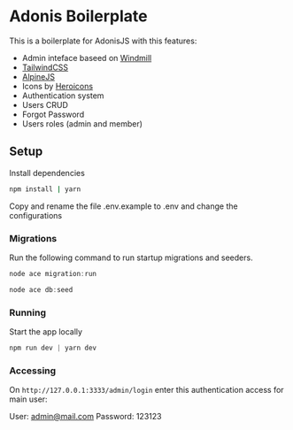 # Adonis Boilerplate
This is a boilerplate for AdonisJS with this features:

- Admin inteface baseed on [Windmill](https://github.com/estevanmaito/windmill-dashboard)
- [TailwindCSS](https://tailwindcss.com/)
- [AlpineJS](https://alpinejs.dev/)
- Icons by [Heroicons](https://heroicons.dev/)
- Authentication system
- Users CRUD
- Forgot Password
- Users roles (admin and member)

## Setup
Install dependencies
```bash
npm install | yarn
```

Copy and rename the file .env.example to .env and change the configurations


### Migrations

Run the following command to run startup migrations and seeders.

```js
node ace migration:run
```

```js
node ace db:seed
```

### Running

Start the app locally

```js
npm run dev | yarn dev
```

### Accessing

On `http://127.0.0.1:3333/admin/login` enter this authentication access for main user:

User: admin@mail.com
Password: 123123
